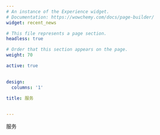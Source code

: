 ```yaml
---
# An instance of the Experience widget.
# Documentation: https://wowchemy.com/docs/page-builder/
widget: recent_news

# This file represents a page section.
headless: true

# Order that this section appears on the page.
weight: 70

active: true

 
design:
  columns: '1'

title: 服务
 

---
```


服务
